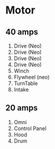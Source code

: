 # Motor

## 40 amps

1. Drive (Neo)
2. Drive (Neo)
3. Drive (Neo)
4. Drive (Neo)
5. Winch
6. Flywheel (neo)
7. TurnTable
8. Intake

## 20 amps

1. Omni
2. Control Panel
3. Hood
4. Drum
